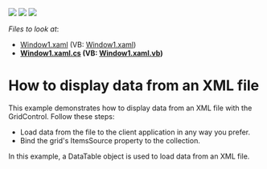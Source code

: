 <!-- default badges list -->
![](https://img.shields.io/endpoint?url=https://codecentral.devexpress.com/api/v1/VersionRange/128649989/14.2.3%2B)
[![](https://img.shields.io/badge/Open_in_DevExpress_Support_Center-FF7200?style=flat-square&logo=DevExpress&logoColor=white)](https://supportcenter.devexpress.com/ticket/details/E1506)
[![](https://img.shields.io/badge/📖_How_to_use_DevExpress_Examples-e9f6fc?style=flat-square)](https://docs.devexpress.com/GeneralInformation/403183)
<!-- default badges end -->
<!-- default file list -->
*Files to look at*:

* [Window1.xaml](./CS/DXGrid_BindingToXML/Window1.xaml) (VB: [Window1.xaml](./VB/DXGrid_BindingToXML/Window1.xaml))
* **[Window1.xaml.cs](./CS/DXGrid_BindingToXML/Window1.xaml.cs) (VB: [Window1.xaml.vb](./VB/DXGrid_BindingToXML/Window1.xaml.vb))**
<!-- default file list end -->
# How to display data from an XML file


This example demonstrates how to display data from an XML file with the GridControl. Follow these steps:

* Load data from the file to the client application in any way you prefer.
* Bind the grid's ItemsSource property to the collection.

In this example, a DataTable object is used to load data from an XML file.

<br/>


